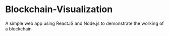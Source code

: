 # Blockchain-Visualization
A simple web app using ReactJS and Node.js to demonstrate the working of a blockchain
